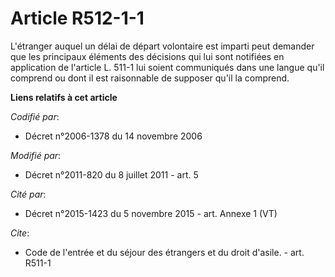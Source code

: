 # Article R512-1-1

L'étranger auquel un délai de départ volontaire est imparti peut demander que les principaux éléments des décisions qui lui
sont notifiées en application de l'article L. 511-1 lui soient communiqués dans une langue qu'il comprend ou dont il est
raisonnable de supposer qu'il la comprend.

**Liens relatifs à cet article**

_Codifié par_:

  - Décret n°2006-1378 du 14 novembre 2006

_Modifié par_:

  - Décret n°2011-820 du 8 juillet 2011 - art. 5

_Cité par_:

  - Décret n°2015-1423 du 5 novembre 2015 - art. Annexe 1 (VT)

_Cite_:

  - Code de l'entrée et du séjour des étrangers et du droit d'asile. - art. R511-1
